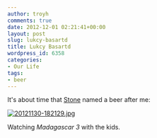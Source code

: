 ```yaml
---
author: troyh
comments: true
date: 2012-12-01 02:21:41+00:00
layout: post
slug: lukcy-basartd
title: Lukcy Basartd
wordpress_id: 6358
categories:
- Our Life
tags:
- beer
---
```


It's about time that [Stone](http://www.stonebrew.com/default_mobile.htm) named a beer after me:

  
  
[![20121130-182129.jpg](http://troyandgay.files.wordpress.com/2012/11/20121130-182129.jpg)](http://troyandgay.files.wordpress.com/2012/11/20121130-182129.jpg)

Watching _Madagascar 3_ with the kids.
